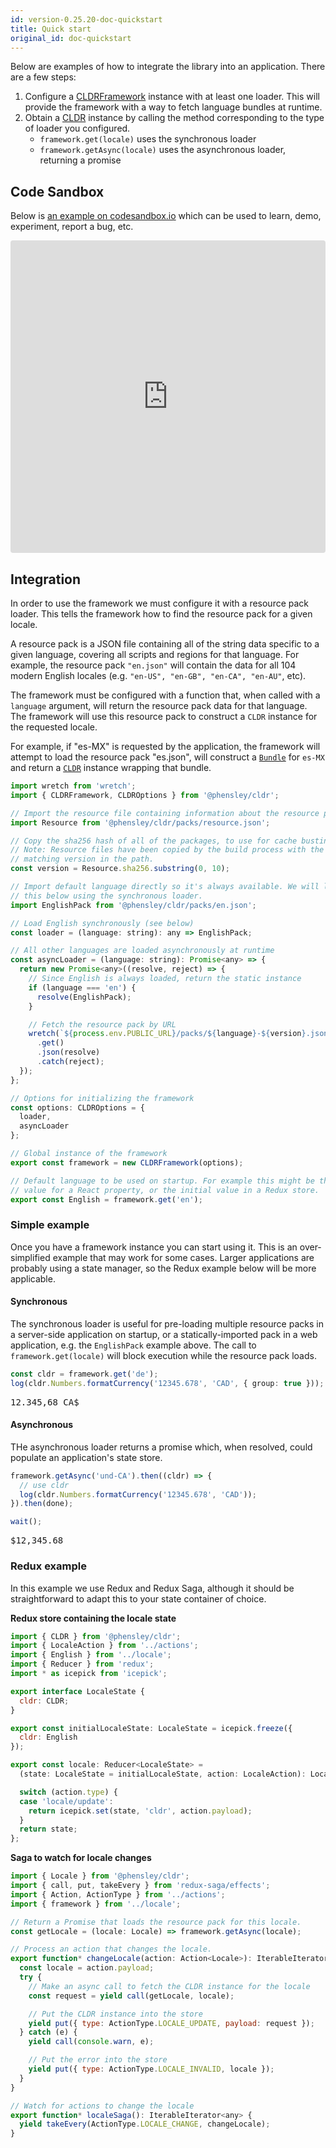 ```yaml
---
id: version-0.25.20-doc-quickstart
title: Quick start
original_id: doc-quickstart
---
```


Below are examples of how to integrate the library into an application. There are a few steps:
 1. Configure a [CLDRFramework](api-cldrframework.html) instance with at least one loader. This will provide the framework with a way to fetch language bundles at runtime.
 2. Obtain a [CLDR](api-cldr.html) instance by calling the method corresponding to the type of loader you configured.
    * `framework.get(locale)` uses the synchronous loader
    * `framework.getAsync(locale)` uses the asynchronous loader, returning a promise

## Code Sandbox

Below is [an example on codesandbox.io](https://codesandbox.io/s/qqr1rl40r6) which can be used to learn, demo, experiment, report a bug, etc.

<iframe src="https://codesandbox.io/embed/qqr1rl40r6?fontsize=12" style="width:100%; height:500px; border:0; border-radius: 4px; overflow:hidden;" sandbox="allow-modals allow-forms allow-popups allow-scripts allow-same-origin"></iframe>


## Integration

In order to use the framework we must configure it with a resource pack loader. This tells the framework how to find the resource pack for a given locale.

A resource pack is a JSON file containing all of the string data specific to a given language, covering all scripts and regions for that language. For example, the resource pack `"en.json"` will contain the data for all 104 modern English locales (e.g. `"en-US", "en-GB", "en-CA", "en-AU"`, etc).

The framework must be configured with a function that, when called with a `language` argument, will return the resource pack data for that language. The framework will use this resource pack to construct a `CLDR` instance for the requested locale.

For example, if "es-MX" is requested by the application, the framework will attempt to load the resource pack "es.json", will construct a [`Bundle`](api-bundle.html) for `es-MX` and return a [`CLDR`](api-cldr.html) instance wrapping that bundle.


```javascript
import wretch from 'wretch';
import { CLDRFramework, CLDROptions } from '@phensley/cldr';

// Import the resource file containing information about the resource packs
import Resource from '@phensley/cldr/packs/resource.json';

// Copy the sha256 hash of all of the packages, to use for cache busting.
// Note: Resource files have been copied by the build process with the
// matching version in the path.
const version = Resource.sha256.substring(0, 10);

// Import default language directly so it's always available. We will load
// this below using the synchronous loader.
import EnglishPack from '@phensley/cldr/packs/en.json';

// Load English synchronously (see below)
const loader = (language: string): any => EnglishPack;

// All other languages are loaded asynchronously at runtime
const asyncLoader = (language: string): Promise<any> => {
  return new Promise<any>((resolve, reject) => {
    // Since English is always loaded, return the static instance
    if (language === 'en') {
      resolve(EnglishPack);
    }

    // Fetch the resource pack by URL
    wretch(`${process.env.PUBLIC_URL}/packs/${language}-${version}.json`)
      .get()
      .json(resolve)
      .catch(reject);
  });
};

// Options for initializing the framework
const options: CLDROptions = {
  loader,
  asyncLoader
};

// Global instance of the framework
export const framework = new CLDRFramework(options);

// Default language to be used on startup. For example this might be the initial
// value for a React property, or the initial value in a Redux store.
export const English = framework.get('en');
```

### Simple example

Once you have a framework instance you can start using it. This is an over-simplified example that may work for some cases. Larger applications are probably using a state manager, so the Redux example below will be more applicable.

#### Synchronous

The synchronous loader is useful for pre-loading multiple resource packs in a server-side application on startup, or a statically-imported pack in a web application, e.g. the `EnglishPack` example above. The call to `framework.get(locale)` will block execution while the resource pack loads.

```typescript
const cldr = framework.get('de');
log(cldr.Numbers.formatCurrency('12345.678', 'CAD', { group: true }));
```
<pre class="output">
12.345,68 CA$
</pre>

#### Asynchronous

THe asynchronous loader returns a promise which, when resolved, could populate an application's state store.

```typescript
framework.getAsync('und-CA').then((cldr) => {
  // use cldr
  log(cldr.Numbers.formatCurrency('12345.678', 'CAD'));
}).then(done);

wait();
```
<pre class="output">
$12,345.68
</pre>


### Redux example

In this example we use Redux and Redux Saga, although it should be straightforward to adapt this to your state container of choice.

**Redux store containing the locale state**

```javascript
import { CLDR } from '@phensley/cldr';
import { LocaleAction } from '../actions';
import { English } from '../locale';
import { Reducer } from 'redux';
import * as icepick from 'icepick';

export interface LocaleState {
  cldr: CLDR;
}

export const initialLocaleState: LocaleState = icepick.freeze({
  cldr: English
});

export const locale: Reducer<LocaleState> =
  (state: LocaleState = initialLocaleState, action: LocaleAction): LocaleState => {

  switch (action.type) {
  case 'locale/update':
    return icepick.set(state, 'cldr', action.payload);
  }
  return state;
};
```

**Saga to watch for locale changes**
```javascript
import { Locale } from '@phensley/cldr';
import { call, put, takeEvery } from 'redux-saga/effects';
import { Action, ActionType } from '../actions';
import { framework } from '../locale';

// Return a Promise that loads the resource pack for this locale.
const getLocale = (locale: Locale) => framework.getAsync(locale);

// Process an action that changes the locale.
export function* changeLocale(action: Action<Locale>): IterableIterator<any> {
  const locale = action.payload;
  try {
    // Make an async call to fetch the CLDR instance for the locale
    const request = yield call(getLocale, locale);

    // Put the CLDR instance into the store
    yield put({ type: ActionType.LOCALE_UPDATE, payload: request });
  } catch (e) {
    yield call(console.warn, e);

    // Put the error into the store
    yield put({ type: ActionType.LOCALE_INVALID, locale });
  }
}

// Watch for actions to change the locale
export function* localeSaga(): IterableIterator<any> {
  yield takeEvery(ActionType.LOCALE_CHANGE, changeLocale);
}
```
